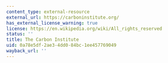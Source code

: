 ```yaml
---
content_type: external-resource
external_url: https://carboninstitute.org/
has_external_license_warning: true
license: https://en.wikipedia.org/wiki/All_rights_reserved
status: ''
title: The Carbon Institute
uid: 0a78e5df-2ae3-4dd0-84bc-1ee457769049
wayback_url: ''
---
```

